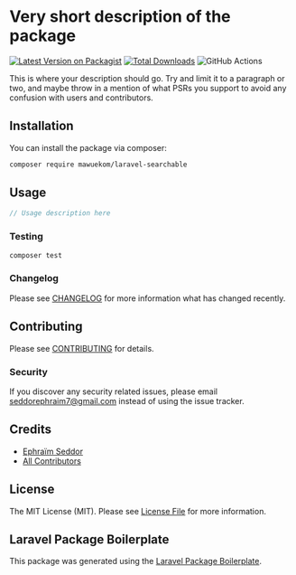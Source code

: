 # Very short description of the package

[![Latest Version on Packagist](https://img.shields.io/packagist/v/mawuekom/laravel-searchable.svg?style=flat-square)](https://packagist.org/packages/mawuekom/laravel-searchable)
[![Total Downloads](https://img.shields.io/packagist/dt/mawuekom/laravel-searchable.svg?style=flat-square)](https://packagist.org/packages/mawuekom/laravel-searchable)
![GitHub Actions](https://github.com/mawuekom/laravel-searchable/actions/workflows/main.yml/badge.svg)

This is where your description should go. Try and limit it to a paragraph or two, and maybe throw in a mention of what PSRs you support to avoid any confusion with users and contributors.

## Installation

You can install the package via composer:

```bash
composer require mawuekom/laravel-searchable
```

## Usage

```php
// Usage description here
```

### Testing

```bash
composer test
```

### Changelog

Please see [CHANGELOG](CHANGELOG.md) for more information what has changed recently.

## Contributing

Please see [CONTRIBUTING](CONTRIBUTING.md) for details.

### Security

If you discover any security related issues, please email seddorephraim7@gmail.com instead of using the issue tracker.

## Credits

-   [Ephraïm Seddor](https://github.com/mawuekom)
-   [All Contributors](../../contributors)

## License

The MIT License (MIT). Please see [License File](LICENSE.md) for more information.

## Laravel Package Boilerplate

This package was generated using the [Laravel Package Boilerplate](https://laravelpackageboilerplate.com).

